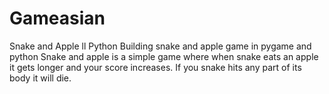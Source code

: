 # Gameasian
Snake and Apple ll Python
Building snake and apple game in pygame and python Snake and apple is a 
simple game where when snake eats an apple it gets longer and your score increases. 
If you snake hits any part of its body it will die.
